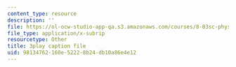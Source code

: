 ```yaml
---
content_type: resource
description: ''
file: https://ol-ocw-studio-app-qa.s3.amazonaws.com/courses/8-03sc-physics-iii-vibrations-and-waves-fall-2016/98134762160e52228b24db10a86e4e12_7Knpp3AIteQ.vtt
file_type: application/x-subrip
resourcetype: Other
title: 3play caption file
uid: 98134762-160e-5222-8b24-db10a86e4e12
---
```

